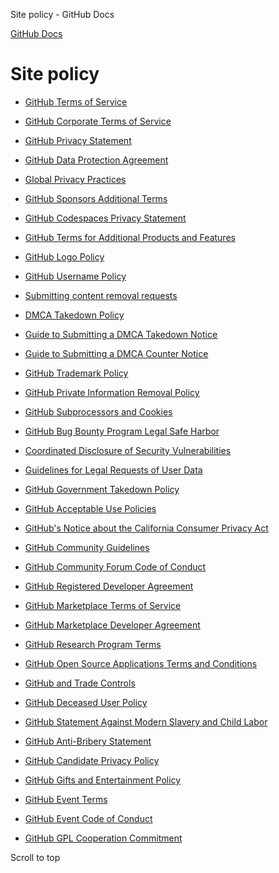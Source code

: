 Site policy - GitHub Docs

[](/en)[GitHub Docs](/en)

Site policy
==========

* [GitHub Terms of Service](/en/github/site-policy/github-terms-of-service)

* [GitHub Corporate Terms of Service](/en/github/site-policy/github-corporate-terms-of-service)

* [GitHub Privacy Statement](/en/github/site-policy/github-privacy-statement)

* [GitHub Data Protection Agreement](/en/github/site-policy/github-data-protection-agreement)

* [Global Privacy Practices](/en/github/site-policy/global-privacy-practices)

* [GitHub Sponsors Additional Terms](/en/github/site-policy/github-sponsors-additional-terms)

* [GitHub Codespaces Privacy Statement](/en/github/site-policy/github-codespaces-privacy-statement)

* [GitHub Terms for Additional Products and Features](/en/github/site-policy/github-terms-for-additional-products-and-features)

* [GitHub Logo Policy](/en/github/site-policy/github-logo-policy)

* [GitHub Username Policy](/en/github/site-policy/github-username-policy)

* [Submitting content removal requests](/en/github/site-policy/submitting-content-removal-requests)

* [DMCA Takedown Policy](/en/github/site-policy/dmca-takedown-policy)

* [Guide to Submitting a DMCA Takedown Notice](/en/github/site-policy/guide-to-submitting-a-dmca-takedown-notice)

* [Guide to Submitting a DMCA Counter Notice](/en/github/site-policy/guide-to-submitting-a-dmca-counter-notice)

* [GitHub Trademark Policy](/en/github/site-policy/github-trademark-policy)

* [GitHub Private Information Removal Policy](/en/github/site-policy/github-private-information-removal-policy)

* [GitHub Subprocessors and Cookies](/en/github/site-policy/github-subprocessors-and-cookies)

* [GitHub Bug Bounty Program Legal Safe Harbor](/en/github/site-policy/github-bug-bounty-program-legal-safe-harbor)

* [Coordinated Disclosure of Security Vulnerabilities](/en/github/site-policy/coordinated-disclosure-of-security-vulnerabilities)

* [Guidelines for Legal Requests of User Data](/en/github/site-policy/guidelines-for-legal-requests-of-user-data)

* [GitHub Government Takedown Policy](/en/github/site-policy/github-government-takedown-policy)

* [GitHub Acceptable Use Policies](/en/github/site-policy/github-acceptable-use-policies)

* [GitHub's Notice about the California Consumer Privacy Act](/en/github/site-policy/githubs-notice-about-the-california-consumer-privacy-act)

* [GitHub Community Guidelines](/en/github/site-policy/github-community-guidelines)

* [GitHub Community Forum Code of Conduct](/en/github/site-policy/github-community-forum-code-of-conduct)

* [GitHub Registered Developer Agreement](/en/github/site-policy/github-registered-developer-agreement)

* [GitHub Marketplace Terms of Service](/en/github/site-policy/github-marketplace-terms-of-service)

* [GitHub Marketplace Developer Agreement](/en/github/site-policy/github-marketplace-developer-agreement)

* [GitHub Research Program Terms](/en/github/site-policy/github-research-program-terms)

* [GitHub Open Source Applications Terms and Conditions](/en/github/site-policy/github-open-source-applications-terms-and-conditions)

* [GitHub and Trade Controls](/en/github/site-policy/github-and-trade-controls)

* [GitHub Deceased User Policy](/en/github/site-policy/github-deceased-user-policy)

* [GitHub Statement Against Modern Slavery and Child Labor](/en/github/site-policy/github-statement-against-modern-slavery-and-child-labor)

* [GitHub Anti-Bribery Statement](/en/github/site-policy/github-anti-bribery-statement)

* [GitHub Candidate Privacy Policy](/en/github/site-policy/github-candidate-privacy-policy)

* [GitHub Gifts and Entertainment Policy](/en/github/site-policy/github-gifts-and-entertainment-policy)

* [GitHub Event Terms](/en/github/site-policy/github-event-terms)

* [GitHub Event Code of Conduct](/en/github/site-policy/github-event-code-of-conduct)

* [GitHub GPL Cooperation Commitment](/en/github/site-policy/github-gpl-cooperation-commitment)

Scroll to top

